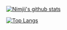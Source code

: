 [![Nimjii's github stats](https://github-readme-stats.vercel.app/api?username=Nimjii&count_private=true&show_icons=true)](https://github.com/Nimjii)

[![Top Langs](https://github-readme-stats.vercel.app/api/top-langs/?username=Nimjii&hide=php)](https://github.com/Nimjii)

